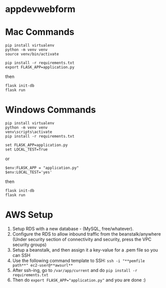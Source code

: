 # appdevwebform


# Mac Commands
```
pip install virtualenv
python -m venv venv
source venv/bin/activate
```
```
pip install -r requirements.txt
export FLASK_APP=application.py
```
  then
```
flask init-db
flask run
```
# Windows Commands
 ```
pip install virtualenv
python -m venv venv
venv\scripts\activate
pip install -r requirements.txt
```
```
set FLASK_APP=application.py
set LOCAL_TEST=True
```
 or
```
$env:FLASK_APP = "application.py"
$env:LOCAL_TEST='yes'
```
 then
```
flask init-db
flask run
```

# AWS Setup
 1. Setup RDS with a new database - (MySQL, free/whatever).
 2. Configure the RDS to allow inbound traffic from the beanstalk/anywhere (Under security section of connectivity and security, press the VPC security groups)
 3. Setup a beanstalk, and then assign it a key-value for a .pem file so you can SSH
 4. Use the following command template to SSH: ```ssh -i "**pemfile path**" ec2-user@**awsurl**```
 5. After ssh-ing, go to ```/var/app/current``` and do ```pip install -r requirements.txt```
 6. Then do ```export FLASK_APP="application.py"``` and you are done :)



